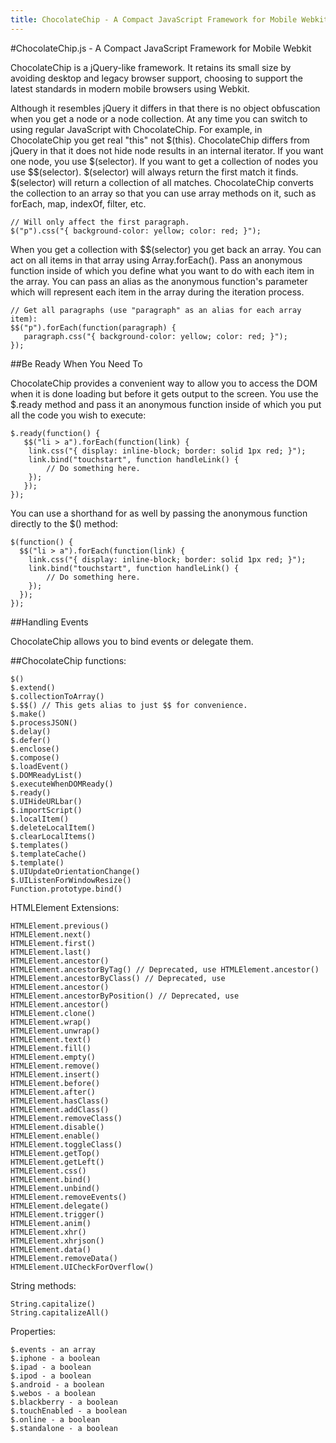 ```yaml
---
title: ChocolateChip - A Compact JavaScript Framework for Mobile Webkit
---
```


#ChocolateChip.js - A Compact JavaScript Framework for Mobile Webkit

ChocolateChip is a jQuery-like framework. It retains its small size by avoiding desktop and legacy browser support, choosing to support the latest standards in modern mobile browsers using Webkit.

Although it resembles jQuery it differs in that there is no object obfuscation when you get a node or a node collection. At any time you can switch to using regular JavaScript with ChocolateChip. For example, in ChocolateChip you get real "this" not $(this). ChocolateChip differs from jQuery in that it does not hide node results in an internal iterator. If you want one node, you use $(selector). If you want to get a collection of nodes you use $$(selector). $(selector) will always return the first match it finds. $(selector) will return a collection of all matches. ChocolateChip converts the collection to an array so that you can use array methods on it, such as forEach, map, indexOf, filter, etc.

    // Will only affect the first paragraph.
    $("p").css("{ background-color: yellow; color: red; }"); 
  
When you get a collection with $$(selector) you get back an array. You can act on all items in that array using Array.forEach(). Pass an anonymous function inside of which you define what you want to do with each item in the array. You can pass an alias as the anonymous function's parameter which will represent each item in the array during the iteration process.

    // Get all paragraphs (use "paragraph" as an alias for each array item):
    $$("p").forEach(function(paragraph) {
       paragraph.css("{ background-color: yellow; color: red; }"); 
    });

##Be Ready When You Need To

ChocolateChip provides a convenient way to allow you to access the DOM when it is done loading but before it gets output to the screen. You use the $.ready method and pass it an anonymous function inside of which you put all the code you wish to execute:

    $.ready(function() {
       $$("li > a").forEach(function(link) {
        link.css("{ display: inline-block; border: solid 1px red; }");
        link.bind("touchstart", function handleLink() {
            // Do something here.
        });
       });
    });

You can use a shorthand for as well by passing the anonymous function directly to the $() method:

    $(function() {
      $$("li > a").forEach(function(link) {
        link.css("{ display: inline-block; border: solid 1px red; }");
        link.bind("touchstart", function handleLink() {
            // Do something here.
        });
      });
    });

##Handling Events

ChocolateChip allows you to bind events or delegate them. 

##ChocolateChip functions:

    $()
    $.extend() 
    $.collectionToArray()
    $.$$() // This gets alias to just $$ for convenience.
    $.make()
    $.processJSON()
    $.delay()
    $.defer()
    $.enclose()
    $.compose()
    $.loadEvent()
    $.DOMReadyList()
    $.executeWhenDOMReady()
    $.ready()
    $.UIHideURLbar()
    $.importScript()
    $.localItem()
    $.deleteLocalItem()
    $.clearLocalItems()
    $.templates()
    $.templateCache()
    $.template()
    $.UIUpdateOrientationChange()
    $.UIListenForWindowResize()
    Function.prototype.bind()

HTMLElement Extensions:

    HTMLElement.previous()
    HTMLElement.next()
    HTMLElement.first()
    HTMLElement.last()
    HTMLElement.ancestor()
    HTMLElement.ancestorByTag() // Deprecated, use HTMLElement.ancestor()
    HTMLElement.ancestorByClass() // Deprecated, use HTMLElement.ancestor()
    HTMLElement.ancestorByPosition() // Deprecated, use HTMLElement.ancestor()
    HTMLElement.clone()
    HTMLElement.wrap()
    HTMLElement.unwrap()
    HTMLElement.text()
    HTMLElement.fill()
    HTMLElement.empty()
    HTMLElement.remove()
    HTMLElement.insert()
    HTMLElement.before()
    HTMLElement.after()
    HTMLElement.hasClass()
    HTMLElement.addClass()
    HTMLElement.removeClass()
    HTMLElement.disable()
    HTMLElement.enable()
    HTMLElement.toggleClass()
    HTMLElement.getTop()
    HTMLElement.getLeft()
    HTMLElement.css()
    HTMLElement.bind()
    HTMLElement.unbind()
    HTMLElement.removeEvents()
    HTMLElement.delegate()
    HTMLElement.trigger()
    HTMLElement.anim()
    HTMLElement.xhr()
    HTMLElement.xhrjson()
    HTMLElement.data()
    HTMLElement.removeData()
    HTMLElement.UICheckForOverflow()

String methods:

    String.capitalize()
    String.capitalizeAll() 

Properties:

    $.events - an array
    $.iphone - a boolean
    $.ipad - a boolean
    $.ipod - a boolean
    $.android - a boolean
    $.webos - a boolean
    $.blackberry - a boolean
    $.touchEnabled - a boolean
    $.online - a boolean
    $.standalone - a boolean